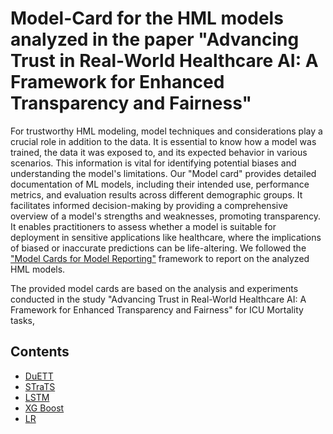 # Model-Card for the HML models analyzed in the paper "Advancing Trust in Real-World Healthcare AI: A Framework for Enhanced Transparency and Fairness"

For trustworthy HML modeling, model techniques and considerations play a crucial role in addition to the data. It is essential to know how a model was trained, the data it was exposed to, and its expected behavior in various scenarios. This information is vital for identifying potential biases and understanding the model's limitations. Our "Model card" provides detailed documentation of ML models, including their intended use, performance metrics, and evaluation results across different demographic groups. It facilitates informed decision-making by providing a comprehensive overview of a model's strengths and weaknesses, promoting transparency. It enables practitioners to assess whether a model is suitable for deployment in sensitive applications like healthcare, where the implications of biased or inaccurate predictions can be life-altering. We followed the ["Model Cards for Model Reporting"](https://arxiv.org/abs/1810.03993) framework to report on the analyzed HML models.

The provided model cards are based on the analysis and experiments conducted in the study "Advancing Trust in Real-World Healthcare AI: A Framework for Enhanced Transparency and Fairness" for ICU Mortality tasks,


## Contents
- [DuETT](DuETT.md)
- [STraTS](STrats.md)
- [LSTM](LSTM.md)
- [XG Boost](XGBoost.md)
- [LR](LR.md)
